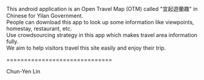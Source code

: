 This android application is an Open Travel Map (OTM) called "宜起遊蘭趣" in Chinese for Yilan Government.<br>
People can download this app to look up some information like viewpoints, homestay, restaurant, etc.<br>
Use crowdsourcing strategy in this app which makes travel area information fully.<br>
We aim to help visitors travel this site easily and enjoy their trip.<br>

==============================

Chun-Yen Lin
